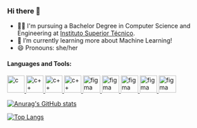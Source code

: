 ### Hi there 👋

- 👩‍🎓 I'm pursuing a Bachelor Degree in Computer Science and Engineering at [Instituto Superior Técnico](https://tecnico.ulisboa.pt/en/).
- 🌱 I’m currently learning more about Machine Learning!
- 😄 Pronouns: she/her

#### Languages and Tools:
<p align="left"> 
 <a href="https://www.cprogramming.com/" target="_blank"> <img src="https://cdn.jsdelivr.net/gh/devicons/devicon/icons/c/c-original.svg" alt="c" width="40" height="40"/> 
  </a> 
  <a href="https://www.cplusplus.com/" target="_blank"> <img src="https://cdn.jsdelivr.net/gh/devicons/devicon/icons/cplusplus/cplusplus-original.svg" alt="c++" width="40" height="40"/> 
  </a> 
   <a href="https://www.java.com/en/" target="_blank"> <img src="https://cdn.jsdelivr.net/gh/devicons/devicon/icons/java/java-original.svg" alt="c++" width="40" height="40"/> 
  </a> 
    <a href="https://www.python.org/" target="_blank"> <img src="https://cdn.jsdelivr.net/gh/devicons/devicon/icons/python/python-original.svg" alt="c++" width="40" height="40"/> 
  </a> 
 <a href="https://www.figma.com/" target="_blank"> 
  <img src="https://cdn.jsdelivr.net/gh/devicons/devicon/icons/figma/figma-original.svg" alt="figma" width="40" height="40" />
 </a>
  <a href="https://www.adobe.com/products/illustrator.html" target="_blank"> 
  <img src="https://cdn.jsdelivr.net/gh/devicons/devicon/icons/illustrator/illustrator-plain.svg"  alt="figma" width="40" height="40" />
 </a>
 <a href="https://www.gnu.org/software/bash/" target="_blank"> 
  <img src="https://cdn.jsdelivr.net/gh/devicons/devicon/icons/bash/bash-original.svg"  alt="figma" width="40" height="40" />
 </a>
 <a href="https://git-scm.com/" target="_blank"> 
  <img src="https://cdn.jsdelivr.net/gh/devicons/devicon/icons/git/git-original.svg"  alt="figma" width="40" height="40" />
 </a>
 <a href="https://www.linux.org/" target="_blank"> 
  <img src="https://cdn.jsdelivr.net/gh/devicons/devicon/icons/linux/linux-original.svg"  alt="figma" width="40" height="40" />
 </a>
</p>

[![Anurag's GitHub stats](https://github-readme-stats.vercel.app/api?username=catarinab&count_private=true&show_icons=true&theme=vue)](https://github.com/anuraghazra/github-readme-stats)

[![Top Langs](https://github-readme-stats.vercel.app/api/top-langs/?username=catarinab&theme=vue&langs_count=8)](https://github.com/anuraghazra/github-readme-stats)
<!--
**catarinab/catarinab** is a ✨ _special_ ✨ repository because its `README.md` (this file) appears on your GitHub profile.

Here are some ideas to get you started:

- 🔭 I’m currently working on ...
- 🌱 I’m currently learning ...
- 👯 I’m looking to collaborate on ...
- 🤔 I’m looking for help with ...
- 💬 Ask me about ...
- 📫 How to reach me: ...
- 😄 Pronouns: ...
- ⚡ Fun fact: ...
-->
